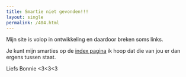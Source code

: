 ```yaml
---
title: Smartie niet gevonden!!!
layout: single
permalink: /404.html
---
```


Mijn site is volop in ontwikkeling en daardoor breken soms links.

Je kunt mijn smarties op de [index pagina](/) ik hoop dat die van jou er dan ergens tussen staat.

Liefs Bonnie <3<3<3
